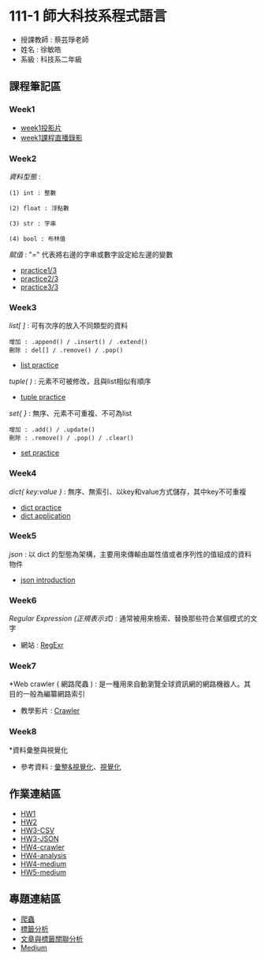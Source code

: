 # 111-1 師大科技系程式語言
+ 授課教師 : 蔡芸琤老師
+ 姓名 : 徐敏皓
+ 系級 : 科技系二年級
## 課程筆記區
### Week1
+ [week1投影片](https://moodle3.ntnu.edu.tw/mod/url/view.php?id=483956)
+ [week1課程直播錄影](https://moodle3.ntnu.edu.tw/mod/url/view.php?id=495558)


### Week2
*資料型態* :

    (1) int : 整數
    
    (2) float : 浮點數
    
    (3) str : 字串
    
    (4) bool : 布林值
*賦值* : "=" 代表將右邊的字串或數字設定給左邊的變數
+ [practice1/3](https://github.com/minhao920201/PL/blob/main/Week2_Practice/practice%201.ipynb)
+ [practice2/3](https://github.com/minhao920201/PL/blob/main/Week2_Practice/practice%202.ipynb)
+ [practice3/3](https://github.com/minhao920201/PL/blob/main/Week2_Practice/practice%203.ipynb)


### Week3
*list[ ]* : 可有次序的放入不同類型的資料

    增加 : .append() / .insert() / .extend()
    刪除 : del[] / .remove() / .pop()
+ [list practice](https://github.com/minhao920201/PL/blob/main/Week3_Practice/list_practice.ipynb)

*tuple( )* : 元素不可被修改，且與list相似有順序
+ [tuple practice](https://github.com/minhao920201/PL/blob/main/Week3_Practice/tuple_practice.ipynb)

*set{ }* : 無序、元素不可重複、不可為list

    增加 : .add() / .update()
    刪除 : .remove() / .pop() / .clear()
+ [set practice](https://github.com/minhao920201/PL/blob/main/Week3_Practice/set_practice.ipynb)


### Week4
*dict{ key:value }* : 無序、無索引、以key和value方式儲存，其中key不可重複
+ [dict practice](https://github.com/minhao920201/PL/blob/main/Week4_Practice/dict%20practice.ipynb)
+ [dict application](https://github.com/minhao920201/PL/blob/main/Week4_Practice/dict%20application.ipynb)


### Week5
*json* : 以 dict 的型態為架構，主要用來傳輸由屬性值或者序列性的值組成的資料物件
+ [json introduction](https://ithelp.ithome.com.tw/articles/10220160)


### Week6
*Regular Expression (正規表示式)* : 通常被用來檢索、替換那些符合某個模式的文字
+ 網站 : [RegExr](https://regexr.com/)


### Week7
*Web crawler ( 網路爬蟲 ) : 是一種用來自動瀏覽全球資訊網的網路機器人。其目的一般為編纂網路索引
+ 教學影片 : [Crawler](https://youtu.be/9Z9xKWfNo7k)


### Week8
*資料彙整與視覺化
+ 參考資料 : [彙整&視覺化](https://github.com/pecu/LawTech/tree/main/Learning-Materials/C5_Python_%E8%B3%87%E6%96%99%E5%BD%99%E6%95%B4%26%E8%B3%87%E6%96%99%E8%A6%96%E8%A6%BA%E5%8C%96)、[視覺化](https://plotly.com/python/)


## 作業連結區
+ [HW1](https://github.com/minhao920201/PL/blob/main/HW1/homework1.ipynb)
+ [HW2](https://github.com/minhao920201/PL/blob/main/HW2/homework2.ipynb)
+ [HW3-CSV](https://github.com/minhao920201/PL/blob/main/HW3/CSVcrawler.ipynb)
+ [HW3-JSON](https://github.com/minhao920201/PL/blob/main/HW3/JSONcrawler.ipynb)
+ [HW4-crawler](https://github.com/minhao920201/PL/blob/main/HW4/crawler.ipynb)
+ [HW4-analysis](https://github.com/minhao920201/PL/blob/main/HW4/analysis.ipynb)
+ [HW4-medium](https://medium.com/@tony920201/%E8%BF%91%E6%9C%9F-it%E9%82%A6%E5%B9%AB%E5%BF%99-%E4%B8%AD%E6%9C%80%E7%86%B1%E9%96%80%E7%9A%84%E5%95%8F%E9%A1%8C%E9%A1%9E%E5%9E%8B-2eb4f29f121)
+ [HW5-medium](https://medium.com/@tony920201/%E5%95%8F%E9%A1%8C%E9%A1%9E%E5%9E%8B%E8%88%87%E6%96%87%E7%AB%A0%E5%85%A7%E5%AE%B9%E4%B8%80%E5%AE%9A%E6%9C%89%E9%97%9C%E5%97%8E-8538cd317bde)

## 專題連結區
+ [爬蟲](https://github.com/minhao920201/PL/blob/main/Project/Crawler.ipynb)
+ [標籤分析](https://github.com/minhao920201/PL/blob/main/Project/Analyze_Popular_Tags.ipynb)
+ [文章與標籤關聯分析](https://github.com/minhao920201/PL/blob/main/Project/Analyze_Popular_Article.ipynb)
+ [Medium](https://medium.com/@tony920201/it%E9%82%A6%E5%B9%AB%E5%BF%99%E7%B6%9C%E5%90%88%E5%88%86%E6%9E%90-10b788e9216a)
